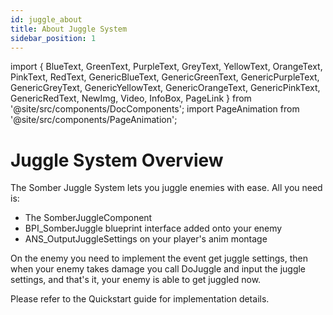 ```yaml
---
id: juggle_about
title: About Juggle System
sidebar_position: 1
---
```


import {
  BlueText,
  GreenText,
  PurpleText,
  GreyText,
  YellowText,
  OrangeText,
  PinkText,
  RedText,
  GenericBlueText,
  GenericGreenText,
  GenericPurpleText,
  GenericGreyText,
  GenericYellowText,
  GenericOrangeText,
  GenericPinkText,
  GenericRedText,
  NewImg,
  Video,
  InfoBox,
  PageLink
} from '@site/src/components/DocComponents';
import PageAnimation from '@site/src/components/PageAnimation';

<PageAnimation>

# Juggle System Overview

The <BlueText>Somber Juggle System</BlueText> lets you juggle enemies with ease. All you need is:

- The <BlueText>SomberJuggleComponent</BlueText>
- <BlueText>BPI_SomberJuggle</BlueText> blueprint interface added onto your enemy
- <BlueText>ANS_OutputJuggleSettings</BlueText> on your player's anim montage

On the enemy you need to implement the event get juggle settings, then when your enemy takes damage you call DoJuggle and input the juggle settings, and that's it, your enemy is able to get juggled now.

<InfoBox>Please refer to the <PageLink to="/scf/getting_started/quickstart"><GenericYellowText>Quickstart guide</GenericYellowText></PageLink> for implementation details.</InfoBox>

</PageAnimation>